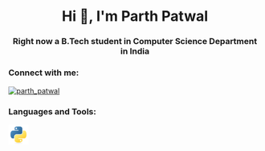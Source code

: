 <h1 align="center">Hi 👋, I'm Parth Patwal</h1>
<h3 align="center">Right now a B.Tech student in Computer Science Department in India</h3>

<h3 align="left">Connect with me:</h3>
<p align="left">
<a href="https://instagram.com/parth_patwal" target="blank"><img align="center" src="https://raw.githubusercontent.com/rahuldkjain/github-profile-readme-generator/master/src/images/icons/Social/instagram.svg" alt="parth_patwal" height="30" width="40" /></a>
</p>

<h3 align="left">Languages and Tools:</h3>
<p align="left"> <a href="https://www.python.org" target="_blank" rel="noreferrer"> <img src="https://raw.githubusercontent.com/devicons/devicon/master/icons/python/python-original.svg" alt="python" width="40" height="40"/> </a> </p>
